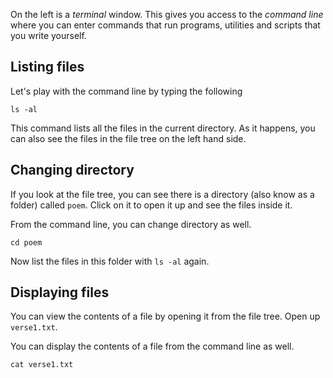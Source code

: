 On the left is a *terminal* window. This gives you access to the *command line* where you can enter commands that run programs, utilities and scripts that you write yourself.

## Listing files
Let's play with the command line by typing the following

```
ls -al
```

This command lists all the files in the current directory. As it happens, you can also see the files in the file tree on the left hand side.

## Changing directory
If you look at the file tree, you can see there is a directory (also know as a folder) called `poem`. Click on it to open it up and see the files inside it.

From the command line, you can change directory as well.

```
cd poem
```

Now list the files in this folder with `ls -al` again.

## Displaying files
You can view the contents of a file by opening it from the file tree. Open up `verse1.txt`.

You can display the contents of a file from the command line as well. 

```
cat verse1.txt
```


